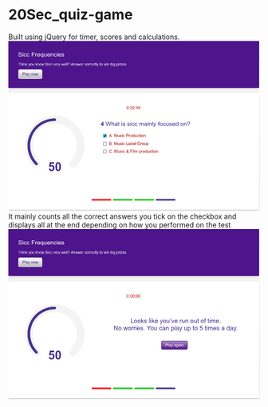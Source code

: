 # 20Sec_quiz-game
Built using jQuery for timer, scores and calculations.
![Screenshot of the program](/images/image1.png "Question mode")
It mainly counts all the correct answers you tick on the checkbox and displays all at the end depending on how you performed on the test
![Screenshot of the program](/images/image2.png "Score display")

